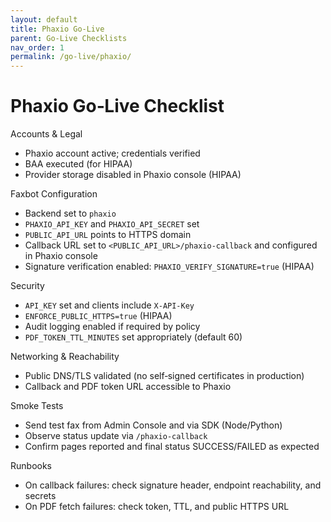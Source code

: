 ```yaml
---
layout: default
title: Phaxio Go‑Live
parent: Go‑Live Checklists
nav_order: 1
permalink: /go-live/phaxio/
---
```


# Phaxio Go‑Live Checklist

Accounts & Legal
- Phaxio account active; credentials verified
- BAA executed (for HIPAA)
- Provider storage disabled in Phaxio console (HIPAA)

Faxbot Configuration
- Backend set to `phaxio`
- `PHAXIO_API_KEY` and `PHAXIO_API_SECRET` set
- `PUBLIC_API_URL` points to HTTPS domain
- Callback URL set to `<PUBLIC_API_URL>/phaxio-callback` and configured in Phaxio console
- Signature verification enabled: `PHAXIO_VERIFY_SIGNATURE=true` (HIPAA)

Security
- `API_KEY` set and clients include `X-API-Key`
- `ENFORCE_PUBLIC_HTTPS=true` (HIPAA)
- Audit logging enabled if required by policy
- `PDF_TOKEN_TTL_MINUTES` set appropriately (default 60)

Networking & Reachability
- Public DNS/TLS validated (no self‑signed certificates in production)
- Callback and PDF token URL accessible to Phaxio

Smoke Tests
- Send test fax from Admin Console and via SDK (Node/Python)
- Observe status update via `/phaxio-callback`
- Confirm pages reported and final status SUCCESS/FAILED as expected

Runbooks
- On callback failures: check signature header, endpoint reachability, and secrets
- On PDF fetch failures: check token, TTL, and public HTTPS URL

